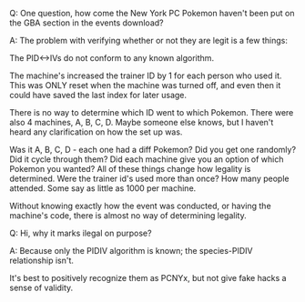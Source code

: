 Q: 
One question, how come the New York PC Pokemon haven't been put on the GBA section in the events download?

A: 
The problem with verifying whether or not they are legit is a few things:

The PID<->IVs do not conform to any known algorithm.

The machine's increased the trainer ID by 1 for each person who used it. This was ONLY reset when the machine was turned off, and even then it could have saved the last index for later usage.

There is no way to determine which ID went to which Pokemon. There were also 4 machines, A, B, C, D. Maybe someone else knows, but I haven't heard any clarification on how the set up was.

Was it A, B, C, D - each one had a diff Pokemon? Did you get one randomly? Did it cycle through them? Did each machine give you an option of which Pokemon you wanted? All of these things change how legality is determined. Were the trainer id's used more than once? How many people attended. Some say as little as 1000 per machine.

Without knowing exactly how the event was conducted, or having the machine's code, there is almost no way of determining legality.

Q:
Hi, why it marks ilegal on purpose?

A:
Because only the PIDIV algorithm is known; the species-PIDIV relationship isn't.

It's best to positively recognize them as PCNYx, but not give fake hacks a sense of validity.